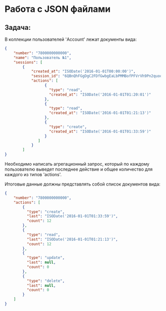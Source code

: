 # Работа с JSON файлами
## Задача:
В коллекции пользователей 'Account' лежат документы вида:
```json
{
    "number": "7800000000000",
    "name": "Пользователь №1",
    "sessions": [
        {
            "created_at": "ISODate('2016-01-01T00:00:00')",
            "session_id": "6QBnQhFGgDgC2FDfGwbgEaLbPMMBofPFVrVh9Pn2quooAcgxZc",
            "actions": [
                  {
                    "type": "read",
                    "created_at": "ISODate('2016-01-01T01:20:01')"
                  },
                  {
                    "type": "read",
                    "created_at": "ISODate('2016-01-01T01:21:13')"
                  },
                  {
                    "type": "create",
                    "created_at": "ISODate('2016-01-01T01:33:59')"
                  }
               ]
            }
        ]
}
```

Необходимо написать агрегационный запрос, который по каждому пользователю выведет последнее действие и общее количество для каждого из типов 'actions'. 

Итоговые данные должны представлять собой список документов вида:
```json
{
    "number": "7800000000000",
    "actions": [
        {
          "type": "create",
          "last": "ISODate('2016-01-01T01:33:59')",
          "count": 12
        },
        {
          "type": "read",
          "last": "ISODate('2016-01-01T01:21:13')",
          "count": 12
        },
        {
          "type": "update",
          "last": null,
          "count": 0
        },
        {
          "type": "delete",
          "last": null,
          "count": 0
        }
    ]
}
```
